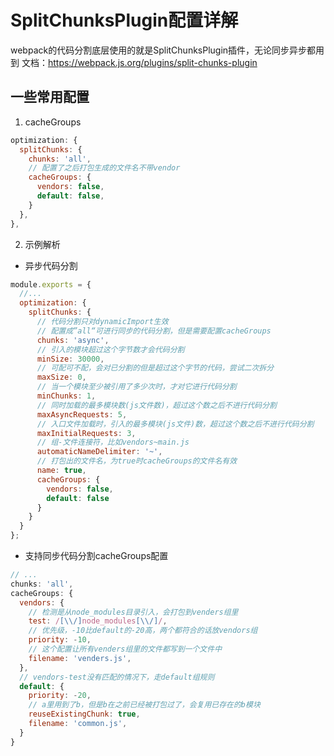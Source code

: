 
# SplitChunksPlugin配置详解
webpack的代码分割底层使用的就是SplitChunksPlugin插件，无论同步异步都用到
文档：https://webpack.js.org/plugins/split-chunks-plugin


## 一些常用配置

1. cacheGroups
  ```javascript
  optimization: {
    splitChunks: {
      chunks: 'all',
      // 配置了之后打包生成的文件名不带vendor
      cacheGroups: {
        vendors: false,
        default: false,
      }
    },
  },
  ```

2. 示例解析
  * 异步代码分割
  ```javascript
  module.exports = {
    //...
    optimization: {
      splitChunks: {
        // 代码分割只对dynamicImport生效
        // 配置成”all“可进行同步的代码分割，但是需要配置cacheGroups
        chunks: 'async',
        // 引入的模块超过这个字节数才会代码分割
        minSize: 30000,
        // 可配可不配，会对已分割的但是超过这个字节的代码，尝试二次拆分
        maxSize: 0,
        // 当一个模块至少被引用了多少次时，才对它进行代码分割
        minChunks: 1,
        // 同时加载的最多模块数(js文件数)，超过这个数之后不进行代码分割
        maxAsyncRequests: 5,
        // 入口文件加载时，引入的最多模块(js文件)数，超过这个数之后不进行代码分割
        maxInitialRequests: 3,
        // 组-文件连接符，比如vendors~main.js
        automaticNameDelimiter: '~',
        // 打包出的文件名，为true时cacheGroups的文件名有效
        name: true,
        cacheGroups: {
          vendors: false,
          default: false
        }
      }
    }
  };
  ```

  * 支持同步代码分割cacheGroups配置
  ```javascript
  // ...
  chunks: 'all',
  cacheGroups: {
    vendors: {
      // 检测是从node_modules目录引入，会打包到venders组里
      test: /[\\/]node_modules[\\/]/,
      // 优先级，-10比default的-20高，两个都符合的话放vendors组
      priority: -10,
      // 这个配置让所有venders组里的文件都写到一个文件中
      filename: 'venders.js',
    },
    // vendors-test没有匹配的情况下，走default组规则
    default: {
      priority: -20,
      // a里用到了b，但是b在之前已经被打包过了，会复用已存在的b模块
      reuseExistingChunk: true,
      filename: 'common.js',
    }
  }
  ```
